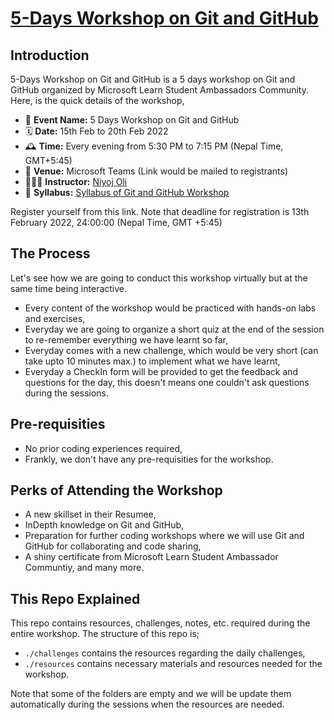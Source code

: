 # [5-Days Workshop on Git and GitHub](https://https://github.com/niyoj/mlsa-git-github-workshop)
## Introduction 
5-Days Workshop on Git and GitHub is a 5 days workshop on Git and GitHub organized by Microsoft Learn Student Ambassadors Community. Here, is the quick details of the workshop,

- 🔖 __Event Name:__ 5 Days Workshop on Git and GitHub
- 🗓️ __Date:__ 15th Feb to 20th Feb 2022
- 🕰 __Time:__  Every evening from 5:30 PM to 7:15 PM (Nepal Time, GMT+5:45)
- 📌 __Venue:__ Microsoft Teams (Link would be mailed to registrants)
- 🧑🏻‍💻 __Instructor:__ [Niyoj Oli](https://www.linkedin.com/in/niyoj)
- 📃 __Syllabus:__ [Syllabus of Git and GitHub Workshop](https://github.com/niyoj/mlsa-git-github-workshop/tree/master/resources/syllabus.md)

Register yourself from this link. Note that deadline for registration is 13th February 2022, 24:00:00 (Nepal Time, GMT +5:45)

## The Process
Let's see how we are going to conduct this workshop virtually but at the same time being interactive.
- Every content of the workshop would be practiced with hands-on labs and exercises,
- Everyday we are going to organize a short quiz at the end of the session to re-remember everything we have learnt so far,
- Everyday comes with a new challenge, which would be very short (can take upto 10 minutes max.) to implement what we have learnt,
- Everyday a CheckIn form will be provided to get the feedback and questions for the day, this doesn't means one couldn't ask questions during the sessions.

## Pre-requisities
- No prior coding experiences required,
- Frankly, we don't have any pre-requisities for the workshop.

## Perks of Attending the Workshop
- A new skillset in their Resumee,
- InDepth knowledge on Git and GitHub,
- Preparation for further coding workshops where we will use Git and GitHub for collaborating and code sharing,
- A shiny certificate from Microsoft Learn Student Ambassador Communtiy, and many more.

## This Repo Explained
This repo contains resources, challenges, notes, etc. required during the entire workshop. The structure of this repo is;
- `./challenges` contains the resources regarding the daily challenges,
- `./resources` contains necessary materials and resources needed for the workshop.

Note that some of the folders are empty and we will be update them automatically during the sessions when the resources are needed.
